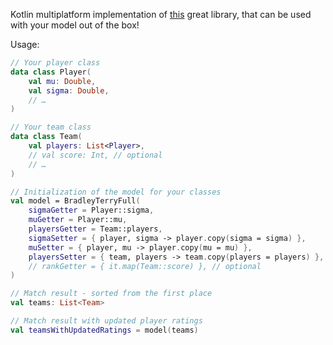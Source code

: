 Kotlin multiplatform implementation of [this](https://github.com/philihp/openskill.js) great library, that can be used with your model out of the box!

Usage:

```kotlin
// Your player class
data class Player(
    val mu: Double,
    val sigma: Double,
    // …
)

// Your team class
data class Team(
    val players: List<Player>,
    // val score: Int, // optional
    // …
)

// Initialization of the model for your classes
val model = BradleyTerryFull(
    sigmaGetter = Player::sigma,
    muGetter = Player::mu,
    playersGetter = Team::players,
    sigmaSetter = { player, sigma -> player.copy(sigma = sigma) },
    muSetter = { player, mu -> player.copy(mu = mu) },
    playersSetter = { team, players -> team.copy(players = players) },
    // rankGetter = { it.map(Team::score) }, // optional 
)

// Match result - sorted from the first place
val teams: List<Team>

// Match result with updated player ratings
val teamsWithUpdatedRatings = model(teams)
```